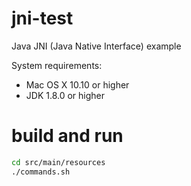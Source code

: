 # jni-test
Java JNI (Java Native Interface) example

System requirements:
- Mac OS X 10.10 or higher
- JDK 1.8.0 or higher

# build and run
```bash
cd src/main/resources
./commands.sh
```